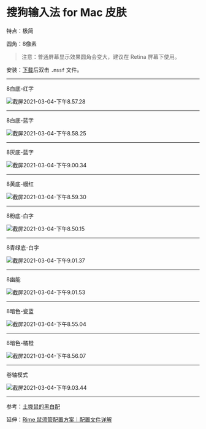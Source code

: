# 搜狗输入法 for Mac 皮肤

特点：极简

圆角：8像素

> 注意：普通屏幕显示效果圆角会变大，建议在 Retina 屏幕下使用。

安装：[下载](https://github.com/liuour/sogou/archive/main.zip)后双击 `.mssf` 文件。

---

8白底-红字

![截屏2021-03-04-下午8.57.28](https://tvax3.sinaimg.cn/large/008eZBHKgy1go865hoia6j31ao04aq35.jpg)

---

8白底-蓝字

![截屏2021-03-04-下午8.58.25](https://tva2.sinaimg.cn/large/008eZBHKgy1go866mi07jj31ao04ajrl.jpg)

---

8灰底-蓝字

![截屏2021-03-04-下午9.00.34](https://tvax1.sinaimg.cn/large/008eZBHKgy1go868nnk6xj31ao04adg2.jpg)

---

8黄底-幔红

![截屏2021-03-04-下午8.59.30](https://tva1.sinaimg.cn/large/008eZBHKgy1go867lkm1aj31ao04awep.jpg)

---

8粉底-白字

![截屏2021-03-04-下午8.50.15](https://tva3.sinaimg.cn/large/008eZBHKgy1go861o8w2aj31ao04a0sy.jpg)

---

8青绿底-白字

![截屏2021-03-04-下午9.01.37](https://tva4.sinaimg.cn/large/008eZBHKgy1go86a6rxjgj31ao04a3yq.jpg)

---

8幽能

![截屏2021-03-04-下午9.01.53](https://tva2.sinaimg.cn/large/008eZBHKgy1go86aogrqrj31ao04a74i.jpg)

---

8暗色-瓷蓝

![截屏2021-03-04-下午8.55.04](https://tva1.sinaimg.cn/large/008eZBHKgy1go862xioxej31ao04a0sy.jpg)

---

8暗色-橘橙

![截屏2021-03-04-下午8.56.07](https://tvax1.sinaimg.cn/large/008eZBHKgy1go864e3sqsj31ao04a3yq.jpg)

---

卷轴模式

![截屏2021-03-04-下午9.03.44](https://tvax2.sinaimg.cn/large/008eZBHKgy1go86fhm8bhj31fc0jgjus.jpg)

---

参考：[土拨鼠的黑白配](https://pinyin.sogou.com/skins/detail/view/info/506543)

延伸：[Rime 鼠须管配置方案｜配置文件详解](https://github.com/liuour/rime)

